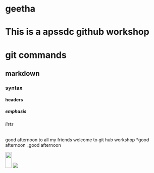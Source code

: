 # geetha
# This is a apssdc github workshop
# git commands
## markdown
### syntax
#### headers
##### emphasis
###### lists
good afternoon to all my friends welcome to git hub workshop
*good afternoon
_good afternoon

<img src="https://images.pexels.com/photos/658687/pexels-photo-658687.jpeg?cs=srgb&dl=pexels-cindy-gustafson-658687.jpg&fm=jpg" width="20" height="50">
<img src='https://hips.hearstapps.com/hmg-prod.s3.amazonaws.com/images/sunflower-1508785046.jpg'>

